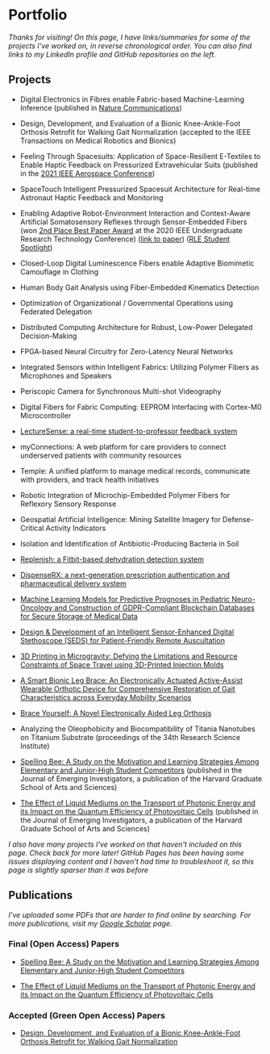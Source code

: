 # Portfolio

_Thanks for visiting! On this page, I have links/summaries for some of the projects I've worked on, in reverse chronological order. You can also find links to my LinkedIn profile and GitHub repositories on the left._

## <span title="(organized in reverse chronological order)">Projects</span>

- Digital Electronics in Fibres enable Fabric-based Machine-Learning Inference (published in [Nature Communications](https://www.nature.com/articles/s41467-021-23628-5))

- Design, Development, and Evaluation of a Bionic Knee-Ankle-Foot Orthosis Retrofit for Walking Gait Normalization (accepted to the IEEE Transactions on Medical Robotics and Bionics)

- Feeling Through Spacesuits: Application of Space-Resilient E-Textiles to Enable Haptic Feedback on Pressurized Extravehicular Suits (published in the [2021 IEEE Aerospace Conference](https://www.aeroconf.org/))

- SpaceTouch Intelligent Pressurized Spacesuit Architecture for Real-time Astronaut Haptic Feedback and Monitoring

- Enabling Adaptive Robot-Environment Interaction and Context-Aware Artificial Somatosensory Reflexes through Sensor-Embedded Fibers (won [2nd Place Best Paper Award](https://urtc.mit.edu/Best-Paper-Awards.pdf) at the 2020 IEEE Undergraduate Research Technology Conference) ([link to paper](https://www.rle.mit.edu/wp-content/uploads/2020/10/PA20-0081_URTC_Updated.pdf)) ([RLE Student Spotlight](https://www.rle.mit.edu/fibersmit-group-syamantak-payra/))

- Closed-Loop Digital Luminescence Fibers enable Adaptive Biomimetic Camouflage in Clothing

- Human Body Gait Analysis using Fiber-Embedded Kinematics Detection

- Optimization of Organizational / Governmental Operations using Federated Delegation

- Distributed Computing Architecture for Robust, Low-Power Delegated Decision-Making

- FPGA-based Neural Circuitry for Zero-Latency Neural Networks

- Integrated Sensors within Intelligent Fabrics: Utilizing Polymer Fibers as Microphones and Speakers

- Periscopic Camera for Synchronous Multi-shot Videography

- Digital Fibers for Fabric Computing: EEPROM Interfacing with Cortex-M0 Microcontroller

-	[LectureSense: a real-time student-to-professor feedback system](https://devpost.com/software/lecturesense-uimo5f)

- myConnections: A web platform for care providers to connect underserved patients with community resources

- Temple: A unified platform to manage medical records, communicate with providers, and track health initiatives

- Robotic Integration of Microchip-Embedded Polymer Fibers for Reflexory Sensory Response

-	Geospatial Artificial Intelligence: Mining Satellite Imagery for Defense-Critical Activity Indicators

-	Isolation and Identification of Antibiotic-Producing Bacteria in Soil

-	[Replenish: a Fitbit-based dehydration detection system](https://devpost.com/software/replenish-fsulmi)

-	[DispenseRX: a next-generation prescription authentication and pharmaceutical delivery system](https://devpost.com/software/dispenser)

-	[Machine Learning Models for Predictive Prognoses in Pediatric Neuro-Oncology and Construction of GDPR-Compliant Blockchain Databases for Secure Storage of Medical Data](https://youtu.be/AOAD2V2tQjc?t=8690)

-	[Design & Development of an Intelligent Sensor-Enhanced Digital Stethoscope (SEDS) for Patient-Friendly Remote Auscultation](https://abstracts.societyforscience.org/Home/FullAbstract?ProjectId=15366)

-	[3D Printing in Microgravity: Defying the Limitations and Resource Constraints of Space Travel using 3D-Printed Injection Molds](http://3dmolds.webflow.io/)

- [A Smart Bionic Leg Brace: An Electronically Actuated Active-Assist Wearable Orthotic Device for Comprehensive Restoration of Gait Characteristics across Everyday Mobility Scenarios](https://abstracts.societyforscience.org/Home/FullAbstract?ProjectId=5489)

-	[Brace Yourself: A Novel Electronically Aided Leg Orthosis](https://abstracts.societyforscience.org/Home/FullAbstract?ProjectId=10819)

-	Analyzing the Oleophobicity and Biocompatibility of Titania Nanotubes on Titanium Substrate (proceedings of the 34th Research Science Institute)

- [Spelling Bee: A Study on the Motivation and Learning Strategies Among Elementary and Junior-High Student Competitors](https://www.emerginginvestigators.org/articles/spelling-bee-a-study-on-the-motivation-and-learning-strategies-among-elementary-and-junior-high-student-competitors) (published in the Journal of Emerging Investigators, a publication of the Harvard Graduate School of Arts and Sciences)

-	[The Effect of Liquid Mediums on the Transport of Photonic Energy and its Impact on the Quantum Efficiency of Photovoltaic Cells](https://www.emerginginvestigators.org/articles/the-effect-of-various-liquid-mediums-on-the-transport-of-photonic-energy-and-its-impact-on-the-quantum-efficiency-of-photovoltaic-cells) (published in the Journal of Emerging Investigators, a publication of the Harvard Graduate School of Arts and Sciences)

_I also have many projects I've worked on that haven't included on this page. Check back for more later!_
_GitHub Pages has been having some issues displaying content and I haven't had time to troubleshoot it, so this page is slightly sparser than it was before_


## <span title="(organized in reverse chronological order)">Publications</span>

_I've uploaded some PDFs that are harder to find online by searching. For more publications, visit my [Google Scholar](https://scholar.google.com/citations?user=srRusqEAAAAJ&hl=en&oi=ao) page._

### Final (Open Access) Papers

- [Spelling Bee: A Study on the Motivation and Learning Strategies Among Elementary and Junior-High Student Competitors](assets/uploads/papers/payra_2016.pdf)

- [The Effect of Liquid Mediums on the Transport of Photonic Energy and its Impact on the Quantum Efficiency of Photovoltaic Cells](assets/uploads/papers/payra_2015.pdf)

### Accepted (Green Open Access) Papers

- [Design, Development, and Evaluation of a Bionic Knee-Ankle-Foot Orthosis Retrofit for Walking Gait Normalization](assets/uploads/papers/PayraMahadevan_IEEE_TMRB.pdf)
